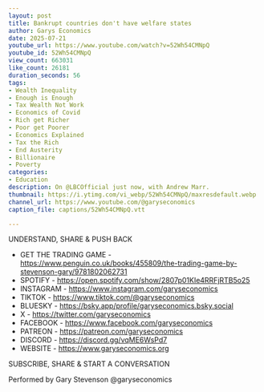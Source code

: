```yaml
---
layout: post
title: Bankrupt countries don't have welfare states
author: Garys Economics
date: 2025-07-21
youtube_url: https://www.youtube.com/watch?v=52Wh54CMNpQ
youtube_id: 52Wh54CMNpQ
view_count: 663031
like_count: 26181
duration_seconds: 56
tags:
- Wealth Inequality
- Enough is Enough
- Tax Wealth Not Work
- Economics of Covid
- Rich get Richer
- Poor get Poorer
- Economics Explained
- Tax the Rich
- End Austerity
- Billionaire
- Poverty
categories:
- Education
description: On @LBCOfficial just now, with Andrew Marr.
thumbnail: https://i.ytimg.com/vi_webp/52Wh54CMNpQ/maxresdefault.webp
channel_url: https://www.youtube.com/@garyseconomics
caption_file: captions/52Wh54CMNpQ.vtt

---
```


UNDERSTAND, SHARE & PUSH BACK

- GET THE TRADING GAME - https://www.penguin.co.uk/books/455809/the-trading-game-by-stevenson-gary/9781802062731
- SPOTIFY - https://open.spotify.com/show/2807p01KIe4RRFjRTB5o25
- INSTAGRAM  - https://www.instagram.com/garyseconomics
- TIKTOK - https://www.tiktok.com/@garyseconomics
- BLUESKY - https://bsky.app/profile/garyseconomics.bsky.social
- X - https://twitter.com/garyseconomics
- FACEBOOK - https://www.facebook.com/garyseconomics
- PATREON - https://patreon.com/garyseconomics
- DISCORD - https://discord.gg/vqME6WsPd7
- WEBSITE - https://www.garyseconomics.org

SUBSCRIBE, SHARE & START A CONVERSATION

Performed by Gary Stevenson
@garyseconomics
